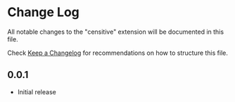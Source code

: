 # Change Log

All notable changes to the "censitive" extension will be documented in this file.

Check [Keep a Changelog](http://keepachangelog.com/) for recommendations on how to structure this file.

## 0.0.1

- Initial release